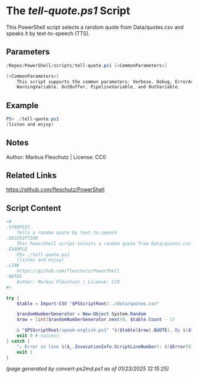 The *tell-quote.ps1* Script
===========================

This PowerShell script selects a random quote from Data/quotes.csv and speaks it by text-to-speech (TTS).

Parameters
----------
```powershell
/Repos/PowerShell/scripts/tell-quote.ps1 [<CommonParameters>]

[<CommonParameters>]
    This script supports the common parameters: Verbose, Debug, ErrorAction, ErrorVariable, WarningAction, 
    WarningVariable, OutBuffer, PipelineVariable, and OutVariable.
```

Example
-------
```powershell
PS> ./tell-quote.ps1
(listen and enjoy)

```

Notes
-----
Author: Markus Fleschutz | License: CC0

Related Links
-------------
https://github.com/fleschutz/PowerShell

Script Content
--------------
```powershell
<#
.SYNOPSIS
	Tells a random quote by text-to-speech
.DESCRIPTION
	This PowerShell script selects a random quote from Data/quotes.csv and speaks it by text-to-speech (TTS).
.EXAMPLE
	PS> ./tell-quote.ps1
	(listen and enjoy)
.LINK
	https://github.com/fleschutz/PowerShell
.NOTES
	Author: Markus Fleschutz | License: CC0
#>

try {
	$table = Import-CSV "$PSScriptRoot/../data/quotes.csv"

	$randomNumberGenerator = New-Object System.Random
	$row = [int]$randomNumberGenerator.next(0, $table.Count - 1)

	& "$PSScriptRoot/speak-english.ps1" "$($table[$row].QUOTE). By $($table[$row].AUTHOR)."
	exit 0 # success
} catch {
	"⚠️ Error in line $($_.InvocationInfo.ScriptLineNumber): $($Error[0])"
	exit 1
}
```

*(page generated by convert-ps2md.ps1 as of 01/23/2025 12:15:25)*
